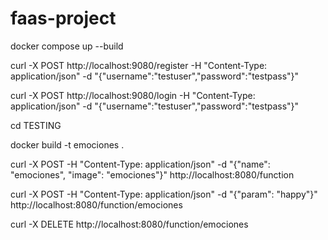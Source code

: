 # faas-project

docker compose up --build 

curl -X POST http://localhost:9080/register -H "Content-Type: application/json" -d "{\"username\":\"testuser\",\"password\":\"testpass\"}"

curl -X POST http://localhost:9080/login -H "Content-Type: application/json" -d "{\"username\":\"testuser\",\"password\":\"testpass\"}"

cd TESTING

docker build -t emociones .

curl -X POST -H "Content-Type: application/json" -d "{\"name\": \"emociones\", \"image\": \"emociones\"}" http://localhost:8080/function

curl -X POST -H "Content-Type: application/json" -d "{\"param\": \"happy\"}" http://localhost:8080/function/emociones

curl -X DELETE http://localhost:8080/function/emociones


